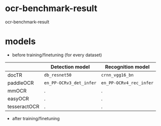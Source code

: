 # ocr-benchmark-result
ocr-benchmark-result
# models
- before training/finetuning (for every dataset)

| | Detection model | Recognition model |
| --- | --- | --- |
| docTR | `db_resnet50` | `crnn_vgg16_bn` |
| paddleOCR | `en_PP-OCRv3_det_infer` | `en_PP-OCRv4_rec_infer` |
| mmOCR | . | . |
| easyOCR | . | . |
| tesseractOCR | . | . |
- after training/finetuning